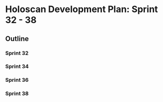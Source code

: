 # Holoscan Development Plan: Sprint 32 - 38

## Outline

### Sprint 32


### Sprint 34


### Sprint 36


### Sprint 38


